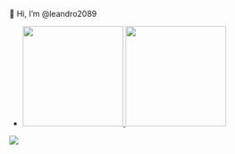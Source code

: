 👋 Hi, I’m @leandro2089
- <div alinhar = "centro">
  <a href="https://github.com/leandro2089">
  <img height="180em" src="https://github-readme-stats.vercel.app/api?username=leandro2089&show_icons=true&theme=dark&include_all_commits=true&count_private=true"/>
  <img height="180em" src="https://github-readme-stats.vercel.app/api/top-langs/?username=leandro2089&layout=compact&langs_count=7&theme=dark"/>
</div>
   <a target="_blank"><img src="https://img.shields.io/badge/-LinkedIn-%230077B5?style=for-the-badge&logo=linkedin&logoColor=white" target="_blank"></a>
  </div>
